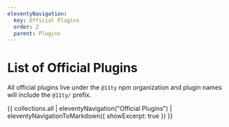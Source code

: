 ```yaml
---
eleventyNavigation:
  key: Official Plugins
  order: 2
  parent: Plugins
---
```

# List of Official Plugins

All official plugins live under the `@11ty` npm organization and plugin names will include the `@11ty/` prefix.

{{ collections.all | eleventyNavigation("Official Plugins") | eleventyNavigationToMarkdown({ showExcerpt: true }) }}
